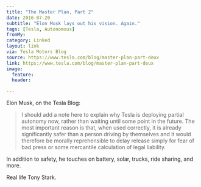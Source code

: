 ```yaml
---
title: "The Master Plan, Part 2"
date: 2016-07-20
subtitle: "Elon Musk lays out his vision. Again."
tags: [Tesla, Autonomous]
fromMy: 
category: Linked
layout: link
via: Tesla Motors Blog
source: https://www.tesla.com/blog/master-plan-part-deux
link: https://www.tesla.com/blog/master-plan-part-deux
image:
  feature:
  header:

---
```


Elon Musk, on the Tesla Blog:

>I should add a note here to explain why Tesla is deploying partial autonomy now, rather than waiting until some point in the future. The most important reason is that, when used correctly, it is already significantly safer than a person driving by themselves and it would therefore be morally reprehensible to delay release simply for fear of bad press or some mercantile calculation of legal liability.

In addition to safety, he touches on battery, solar, trucks, ride sharing, and more. 

Real life Tony Stark.